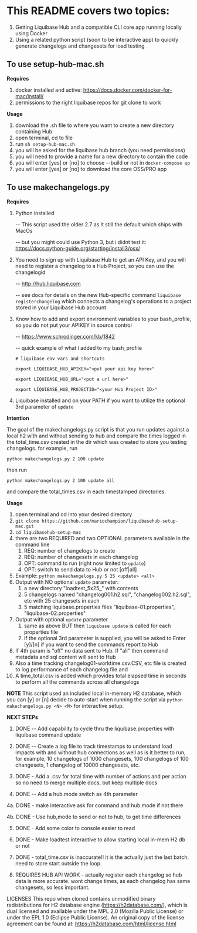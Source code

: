 # This README covers two topics:
1. Getting Liquibase Hub and a compatible CLI core app running locally using Docker
2. Using a related python script (soon to be interactive app) to quickly generate changelogs and changesets for load testing


## To use setup-hub-mac.sh 
**Requires** 

 1. docker installed and active: https://docs.docker.com/docker-for-mac/install/
 2. permissions to the right liquibase repos for git clone to work

**Usage**
1. download the .sh file to where you want to create a new directory containing Hub
2. open terminal, cd to file
3. run `sh setup-hub-mac.sh`
4. you will be asked for the liquibase hub branch (you need permissions)
5. you will need to provide a name for a new directory to contain the code
6. you will enter [yes] or [no] to choose --build or not in `docker-compose up`
7. you will enter [yes] or [no] to download the core OSS/PRO app 


## To use makechangelogs.py
**Requires** 

 1. Python installed
 
    -- This script used the older 2.7 as it still the default which ships with MacOs
    
    -- but you might could use Python 3, but i didnt test it: https://docs.python-guide.org/starting/install3/osx/
    
 2. You need to sign up with Liquibase Hub to get an API Key, and you will need to register a changelog to a Hub Project, so you can use the changelogid
 
    -- http://hub.liquibase.com

    -- see docs for details on the new Hub-specific command `liquibase registerchangelog` which connects a changelog's operations to a project stored in your 
    Liquibase Hub account
    
 3. Know how to add and export environment variables to your bash_profile, so you do not put your APIKEY in source control
 
    -- https://www.schrodinger.com/kb/1842
    
    -- quick example of what i added to my bash_profile
    
    `# liquibase env vars and shortcuts`
    
     `export LIQUIBASE_HUB_APIKEY="<put your api key here>"`
     
	 `export LIQUIBASE_HUB_URL="<put a url here>"`
	 
 	 `export LIQUIBASE_HUB_PROJECTID="<your Hub Project ID>"`
 	 
 4. Liquibase installed and on your PATH if you want to utilize the optional 3rd parameter of `update`
	 
	 
**Intention** 
	 
The goal of the makechangelogs.py script is that you run updates against a local h2 with and without sending to hub and compare the times logged in the total_time.csv created in the dir which was created to store you testing changelogs. for example, run

`python makechangelogs.py 2 100 update`

then run 

`python makechangelogs.py 2 100 update all`

and compare the total_times.csv in each timestamped directories.
	 
	 
**Usage** 
1. open terminal and cd into your desired directory
2. `git clone https://github.com/mariochampion/liquibasehub-setup-mac.git`
3. `cd liquibasehub-setup-mac`
4. there are two REQUIRED and two OPTIONAL parameters available in the command line
    1. REQ: number of changelogs to create
    2. REQ: number of changesets in each changelog
    3. OPT: command to run (right now limited to `update`)
    4. OPT: switch to send data to Hub or not [off|all]
5. Example: `python makechangelogs.py 5 25 <update> <all>` 
6. Output with NO optional `update` parameter: 
	1. a new directory "loadtest_5x25_<HrMinSecTimestamp>" with contents
	2. 5 changelogs named "changelog001.h2.sql", "changelog002.h2.sql", etc with 25 changesets in each
	3. 5 matching liquibase.properties files "liquibase-01.properties", "liquibase-02.properties"
7. Output with optional `update` parameter
	1. same as above BUT then `liquibase update` is called for each properties file
	2. if the optional 3rd parameter is supplied, you will be asked to Enter [y]/[n] if you want to send the commands report to Hub
8. If 4th param is "off" no data sent to Hub. If "all" then command metadata and sql content will sent to Hub
9. Also a time tracking changelog01-worktime.csv.CSV, etc file is created to log performance of each changelog file and 
10. A time_total.csv is added which provides total elapsed time in seconds to perform all the commands across all changelogs

**NOTE**
This script used an included local in-memory H2 database, which you can [y] or [n] decide to auto-start when running the script via 
`python makechangelogs.py <N> <M>` for interactive setup.

	
**NEXT STEPs**
1. DONE -- Add capability to cycle thru the liquibase.properties with liquibase command update
2. DONE -- Create a log file to track timestamps to understand load impacts with and without hub connections as well as is it better to run, for example, 10 changelogs of 1000 changesets, 100 changelogs of 100 changesets, 1 changelog of 10000 changesets, etc.
3. DONE - Add a .csv for total time with number of actions and per action so no need to merge multiple docs, but keep multiple docs 

4. DONE -- Add a hub.mode switch as 4th parameter

4a. DONE - make interactive ask for command and hub.mode if not there

4b. DONE - Use hub,mode to send or not to hub, to get time differences

5. DONE - Add some color to console easier to read

6. DONE - Make loadtest interactive to allow starting local in-mem H2 db or not

7. DONE - total_time.csv is inaccurate!! it is the actually just the last batch. need to store start outside the loop.

8. REQUIRES HUB API WORK -  actually register each changelog so hub data is more accurate. wont change times, as each changelog has same changesets, so less important.




LICENSES
This repo when cloned contains unmodified binary redistributions for
H2 database engine (https://h2database.com/),
which is dual licensed and available under the MPL 2.0
(Mozilla Public License) or under the EPL 1.0 (Eclipse Public License).
An original copy of the license agreement can be found at:
https://h2database.com/html/license.html
	
